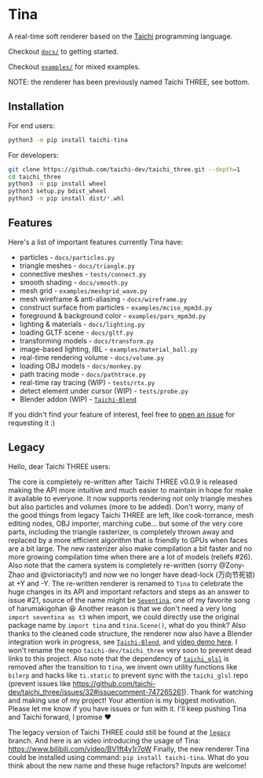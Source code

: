# Tina

A real-time soft renderer based on the [Taichi](https://github.com/taichi-dev/taichi) programming language.

Checkout [`docs/`](https://github.com/taichi-dev/taichi_three/tree/master/docs) to getting started.

Checkout [`examples/`](https://github.com/taichi-dev/taichi_three/tree/master/examples) for mixed examples.

NOTE: the renderer has been previously named Taichi THREE, see bottom.

## Installation

For end users:
```bash
python3 -m pip install taichi-tina
```

For developers:
```bash
git clone https://github.com/taichi-dev/taichi_three.git --depth=1
cd taichi_three
python3 -m pip install wheel
python3 setup.py bdist_wheel
python3 -m pip install dist/*.whl
```

## Features

Here's a list of important features currently Tina have:

* particles - `docs/particles.py`
* triangle meshes - `docs/triangle.py`
* connective meshes - `tests/connect.py`
* smooth shading - `docs/smooth.py`
* mesh grid - `examples/meshgrid_wave.py`
* mesh wireframe & anti-aliasing - `docs/wireframe.py`
* construct surface from particles - `examples/mciso_mpm3d.py`
* foreground & background color - `examples/pars_mpm3d.py`
* lighting & materials - `docs/lighting.py`
* loading GLTF scene - `docs/gltf.py`
* transforming models - `docs/transform.py`
* image-based lighting, IBL - `examples/material_ball.py`
* real-time rendering volume - `docs/volume.py`
* loading OBJ models - `docs/monkey.py`
* path tracing mode - `docs/pathtrace.py`
* real-time ray tracing (WIP) - `tests/rtx.py`
* detect element under cursor (WIP) - `tests/probe.py`
* Blender addon (WIP) - [`Taichi-Blend`](https://github.com/taichi-dev/taichi_blend)

If you didn't find your feature of interest, feel free to [open an issue](https://github.com/taichi-dev/taichi_three/issues/new/choose) for requesting it :)

## Legacy

Hello, dear Taichi THREE users:

The core is completely re-written after Taichi THREE v0.0.9 is released making the API more intuitive and much easier to maintain in hope for make it available to everyone. It now supports rendering not only triangle meshes but also particles and volumes (more to be added).
Don't worry, many of the good things from legacy Taichi THREE are left, like cook-torrance, mesh editing nodes, OBJ importer, marching cube... but some of the very core parts, including the triangle rasterizer, is completely thrown away and replaced by a more efficient algorithm that is friendly to GPUs when faces are a bit large. The new rasterizer also make compilation a bit faster and no more growing compilation time when there are a lot of models (reliefs #26). Also note that the camera system is completely re-written (sorry @Zony-Zhao and @victoriacity!) and now we no longer have dead-lock (万向节死锁) at +Y and -Y.
The re-written renderer is renamed to `Tina` to celebrate the huge changes in its API and important refactors and steps as an answer to issue #21, source of the name might be [`Seventina`](https://www.bilibili.com/video/BV1zt411U7ZE), one of my favorite song of harumakigohan :laughing: Another reason is that we don't need a very long `import seventina as t3` when import, we could directly use the original package name by `import tina` and `tina.Scene()`, what do you think?
Also thanks to the cleaned code structure, the renderer now also have a Blender integration work in progress, see [`Taichi-Blend`](https://github.com/taichi-dev/taichi_blend), and [video demo here](https://www.bilibili.com/video/BV17i4y157xx).
I won't rename the repo `taichi-dev/taichi_three` very soon to prevent dead links to this project.
Also note that the dependency of [`taichi_glsl`](https://github.com/taichi-dev/taichi_glsl) is removed after the transition to `tina`, we invent own utility functions like `bilerp` and hacks like `ti.static` to prevent sync with the `taichi_glsl` repo (prevent issues like https://github.com/taichi-dev/taichi_three/issues/32#issuecomment-747265261).
Thank for watching and making use of my project! Your attention is my biggest motivation. Please let me know if you have issues or fun with it. I'll keep pushing Tina and Taichi forward, I promise :heart:

The legacy version of Taichi THREE could still be found at the [`legacy`](https://github.com/taichi-dev/taichi_three/tree/master/legacy) branch.
And here is an video introducing the usage of Tina: https://www.bilibili.com/video/BV1ft4y1r7oW
Finally, the new renderer Tina could be installed using command: `pip install taichi-tina`.
What do you think about the new name and these huge refactors? Inputs are welcome!
